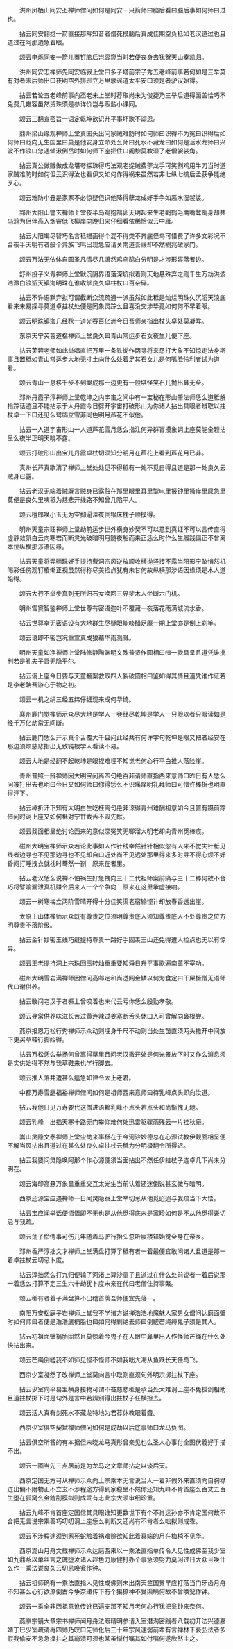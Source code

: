 <!-- { "loadSidebar": true } -->
　　洪州凤栖山同安丕禅师僧问如何是同安一只箭师曰脑后看曰脑后事如何师曰过也。

　　拈云同安翻捻一箭直接那畔知音者僧死摸脑后真成佳期空负秪如老汉道过也且道过在阿那边急着眼。

　　颂云电烁同安一箭儿蓦钉脑后岂容窥当时若便丧身去犹贺天山奏凯归。

　　洪州同安志禅师先同安临寂上堂曰多子塔前宗子秀五老峰前事若何如是三举莫有对者末后师出曰夜明帘外排班立万里歌谣道太平安曰须是者驴汉始得。

　　拈云若论五老峰前事向丕老未上堂时荐取尚未为俊捷乃三举后道得函盖恰巧不免费几雍容虽然贸珠须是参详价岂与贩盐小课同。

　　颂云三翻宣密旨一语定乾坤欲识升平事坏歌不颂恩。

　　鼎州梁山缘观禅师上堂真园头出问家贼难防时如何师曰识得不为冤曰识得后如何师曰贬向无生国里曰莫是他安身立命处么师曰死水不藏龙曰如何是活水龙师曰兴波不作浪曰忽遇倾湫倒岳时如何师下座把住曰阇黎莫教湿了老僧袈裟角。

　　拈云真公做贼做成龙堪夸探珠得巧法观老捉贼费拏龙手可笑割鸡用牛刀当时道家贼难防时如何但云识得汝也看伊又如何作得祸来虽然若非七纵七擒后孟获争能绝歹心。

　　颂云难防小丑是家家不必惊疑但识他降得孽龙成好手争如恶水湿袈裟。

　　郢州大阳山警玄禅师上堂夜半乌鸡抱鹄卵天明起来生老鹳鹤毛鹰嘴鹭鹚身却共乌鸦为侣伴高入烟霄低飞柳岸向晚归来仔细看依稀恰似云中雁。

　　拈云大阳竭尽智巧名言秪描画得个混不得类不齐底怪鸟可惜费了许多文彩况不合夜半天明有者般个异族飞鸣出现急应请关南道吾禳却不然祸兆破家门。

　　颂云万法无依体自圆圣凡情尽几潇然鸡乌鹄白分明是才涉形容落者边。

　　舒州投子义青禅师上堂默沉阴界语落深坑拟着则天地悬殊弃之则千生万劫洪波浩渺白浪滔天镇海明珠在谁收掌良久卓柱杖曰百杂碎。

　　拈云不许语默弃拟可谓截断众流疏通一派虽然如此秪是灿烂明珠久沉滔天浪底看来未易探寻莫道卓拄杖处便是罔象灵踪么且喜没交涉毕竟如何何不早着眼。

　　颂云明珠镇海几经秋一道光吞百亿洲今日吾师亲指出杖头卓处莫凝眸。

　　东京天宁芙蓉道楷禅师上堂良久曰青山常运步石女夜生儿便下座。

　　拈云芙蓉老师如此举唱直把万里一条铁拗作两寻将来恳打大象不知惊走法身斯事且置秪如青山常运步大地无寸土向什么处着足其石女儿是何嘴脸伶利者试为道看。

　　颂云青山一息移千步不到槃成那一边更有一般堪怪笑石儿抛出鼻无全。

　　邓州丹霞子淳禅师上堂乾坤之内宇宙之间中有一宝秘在形山肇法师恁么道秪解指踪话迹且不能拈示于人丹霞今日劈开宇宙打破形山为你诸人拈出具眼者辨取以拄杖卓一下曰还见么鹭鹚立雪非同色明月芦花不似他。

　　拈云一人道宇宙形山一人道芦花雪月恁么指注何异群盲摸象诇上座莫能全颗拈呈么夜半正明天晓不露。

　　颂云打破形山出宝儿丹霞卓杖切须知分明月在芦花上看到芦花月已非。

　　真州长芦真歇清了禅师上堂处处觅不得秪有一处不觅自得且道是那一处良久云贼身已露。

　　拈云老汉无端着贼既言贼身已露赃在那里眼里耳里掣电里报钟里搔痒里屎急里莫便是良久里咦秪为慈悲开线路不知曾几陷平人。

　　颂云檀郎唤小玉无为空抑逼深夜倒银床枕子顺摸得。

　　明州天童宗珏禅师上堂劫前运步世外横身妙契不可以意到真证不可以言传直得虚静敛氛白云向寒岩而断灵光破暗明月随夜船而来正恁么时作么生履践偏正不曾离本位纵横那涉语因缘。

　　拈云天童将弄骊珠好手提持曹洞宗风逆放顺收横抛竖接不露当阳影宁坠悄然机喝彩任傍观钉椿惭正视虽然得称尽美捡点犹有未甘何故纵横那涉语因缘须是木人道始得。

　　颂云大行不举步真到无所归石女唤回三界梦木人坐断六门机。

　　明州雪窦智鉴禅师上堂世尊有密语迦叶不覆藏一夜落花雨满城流水香。

　　拈云世尊幸无密语设有大地群生尽疑眼能啖醋足庵一期上堂亦是倒上刹竿。

　　颂云语即不密岂况重宣真成狼藉华雨溅溅。

　　明州天童如净禅师上堂陆修静陶渊明文殊普贤作圆相曰咦一款具呈且道凭谁批判若是孔夫子吾无隐乎尔。

　　拈云诇上座今日要与天童翻案救取四人裂破圆相曰鉴如得其情且道凭谁作证若是李老聃吾游心于物之初。

　　颂云一机之绢三经五纬仔细观来成何华绮。

　　襄州鹿门觉禅师示众尽大地是学人一卷经尽乾坤是学人一只眼以者只眼读如是经千万亿劫常无间断。

　　拈云鹿门恁么开示真个舌覆大千且问此经共有何许字句乾坤是眼又把者经安在那边须烦慈悲指出无致钝根学人看读不易。

　　颂云大地是经翻不起乾坤是眼捏难埋不知觉老何心行平白推人落险崖。

　　青州普照一辩禅师因大明宝问离四句绝百非请师直指西来意师曰昨日有人恁么问被打出去也明曰今日又如何师曰你得恁么不识痛痒明礼拜师曰可惜许棒折也明直得汗下。

　　拈云棒折汗下知有大明白生吃枉离句绝非谅得青州难酬祖意如今且置有蹑前踪借问时诇上座又如何秪对宁甘截舌不毁先猷。

　　颂云觌面相呈绝讨论西来的意似深冤笑无唧溜大明老却向青州觅棒痕。

　　磁州大明宝禅师示众若论此事如人作针线幸然针针相似忽有人来不觉失针秪见线者边寻也不见那边寻也不见却自曰近处尚不见远处那里得来多时寻不得心烦不好昏闷打睡拽衣就枕时蓦然一劄　原来在者里。

　　拈云老汉恁么说禅不怕祸生好急拽向三十二代祖师案前痛与三十二棒何故不合巧将譬喻漏泄真机赚令后来人一个个争向　原来在这里承虚接响。

　　颂云一树寒梅立两阶雪晴开得十分佳笑渠老宿输悭计却放春香透出崖。

　　太原王山体禅师示众既有尊贵之位须明尊贵底人须知尊贵底人不处尊贵之位方明尊贵不落阶级。

　　拈云金针妙密玉线巧缝提持尊贵一路好手固羡王山还免得遭人捡点也无以有惊异。

　　颂云王老提持洞上宗珠回玉转灿重重要知舜日升平事歌遍南薰不宰功。

　　磁州大明雪岩满禅师因僧问高邮定和尚透网金鳞以何为食定曰干屎橛僧无语师代曰谢供养。

　　拈云敢问老汉于者橛上曾咬着也未代云亏你恁么殷勤孝敬。

　　颂云寻常供养味滋长苦过黄连辣过姜塞断舌头休口入可曾解向鼻根尝。

　　燕京报恩万松行秀禅师示众动则埋身千尺不动则当处生苗直须两头撒开中间放下更买草鞋行脚始得。

　　拈云万松恁么举扬何曾离得草里且问老汉撒开处是何光景放下时又作么消息须是实供始得不然与我草鞋来也学行脚去。

　　颂云推人落井遭甚么瘟急如律令太上老君。

　　中都万寿雪庭福裕禅师僧问如何是祖师西来意师曰待乳峰点头即向汝道。

　　拈云我他日见万寿要代这僧进语赖乳峰不点头若点头和尚惭愧无地。

　　颂云乳峰　出插天寒十路无门攀仰难何处迅雷驱骤雨残云一片挂秋瘢。

　　嵩山灵隐文泰禅师上堂尘劫来事秪在于今河沙妙德总在心源试教伊觌面相呈便不解当风拈出且道过在甚么处良久卓拄杖云秪为分明极翻令所得迟。

　　拈云我要问灵隐唤阿那个作心源便须当面拈出不然任伊拄杖子连卓几下尚未分明在。

　　颂云海印高悬万象呈重重交互太光生当前认着还迷倒说甚玄微与暗明。

　　西京还源宝应遇禅师一日闻灵隐泰上堂举切忌从他觅迢迢与我疏当下大悟。

　　拈云宝应闻举话便悟悟即不无也是从他觅得底未是家珍如何是不从他觅得聻切忌与我疏。

　　颂云荡子伶俜事可伤几年随着马驴行抬头忽听宸楼铎始觉全身在帝乡。

　　邓州香严淳拙文才禅师上堂满盘打算了秪有者一着最便宜敢问诸人且道是那一着卓拄杖云切忌卜度。

　　拈云淳拙恁么打九归便输了河渚上算沙童子且道过在什么处前说者一着后说那一着恁么打算不定三生六十劫犹卜度未亲在代曰老僧住持事繁。

　　颂云秪有者着子满盘算不出稽首羡吾师便宜先落一。

　　南阳万安松庭子岩禅师上堂我不学诸方说禅浩浩地魔魅人家男女僧问达磨面壁时如何师曰者便是浩浩底祸胎也曰如何得剿绝去师曰倒縒芒绳缚鬼子须是其人。

　　拈云初祖面壁祸胎固然且莫惊着今鬼子在人眼中鼻里出入作怪师芒绳在什么处快拈出来。

　　颂云芒绳倒縒我不如师见怪不怪师不如我咄大海从鱼跃长天任鸟飞。

　　西京少室凝然了改禅师上堂莫向言中取则直须句外明宗掷拄杖下座。

　　拈云少室向平易里横身接物可谓不吝慈悲秪是承当处大难诇上座不免拔剑相助且道拄杖掷下时是句外是言中若辨别得出拄杖子任横担去。

　　颂云活人真有剑死水不藏龙特地为君荐休教眼着聋。

　　西京少室俱空契斌禅师僧问如何是成劫以后底事师曰龙马负图。

　　拈云俱空所答的有本据但未晓龙马真形曾亲见也么圣人心事付全图伏羲好手描不出。

　　颂云一画当先三点居前是为龙马之文章师拈之以谈后天。

　　西京定国无方可从禅师示众向上宗乘本无言说当人一着非假外来直须向自胸襟迸出偏不附物正不立玄不涉程途方得到家稳坐不然你还知九峰不肯首座么百丈五百生堕在狐窝么金鎞刮膜拟则成乖有志此宗大须审细珍重。

　　拈云九峰不肯首座定国信其具眼谁知更数世下有个不肖远孙亦不肯定国何故不合把无言说宗乘善巧叨叨诇上座恁么判断又还尚有不肯者么咄拟则成乖。

　　颂云不涉程途须到家死蛇触着祸难赊欲知此着真端的月在梅梢不见华。

　　西京嵩山月舟文载禅师示众达磨西来以一乘法直指单传令人见性成佛至我少室如九鼎系以单丝言之魄堕汝诸人趁色力康健打办个事急须努力莫闲过日大众且唤什么作一乘法聻良久云切忌唤瓮作钟。

　　拈云祖师确有一乘法直指人见性成佛则未出南天竺国界早应打落当门牙齿月舟不知甚么心行欲潦倒古今争奈递传下有个獦獠种不受渠瞒何故不曾唤瓮作钟。

　　颂云一乘全非西祖意讹传讹已遍支那不知月老何心行犹把瓮钟来奈何。

　　燕京宗镜大章宗书禅师闻月舟法眼精明参请入室潜淘密践者八载初开法兴德嘉靖丁巳少室疏请再四师乃叹曰先师化后三十年宗风逮弱前辈有言禅林下衰弘法者多假我偷安不急急撑拄之其崩溃可须也某虽惭付嘱其如付嘱何遂欣然主之。

